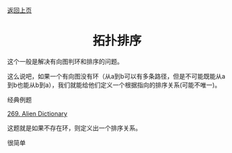 [返回上页](../index.md)

# <center>拓扑排序</center>

这个一般是解决有向图判环和排序的问题。

这么说吧，如果一个有向图没有环（从a到b可以有多条路径，但是不可能既能从a到b也能从b到a），我们就能给他们定义一个根据指向的排序关系(可能不唯一)。

经典例题

[269. Alien Dictionary](https://leetcode.com/problems/alien-dictionary/)

这题就是如果不存在环，则定义出一个排序关系。

很简单